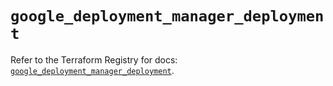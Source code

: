 # `google_deployment_manager_deployment`

Refer to the Terraform Registry for docs: [`google_deployment_manager_deployment`](https://registry.terraform.io/providers/hashicorp/google/6.41.0/docs/resources/deployment_manager_deployment).
